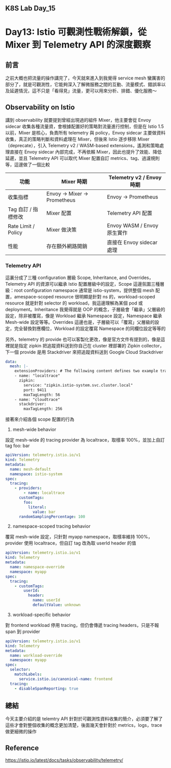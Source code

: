 ## K8S Lab Day_15

# Day13: Istio 可觀測性戰術解鎖，從 Mixer 到 Telemetry API 的深度觀察

## 前言

之前大概也把流量的操作講完了，今天就來進入到我覺得 service mesh 蠻厲害的部分了，就是可觀測性，它能夠深入了解微服務之間的互動、流量模式、錯誤率以及延遲情況，這不只是「看得見」流量，更可以用來分析、排錯、優化服務～

## Observability on Istio

講到 observability 就要提到曾經出現過的組件 Mixer，他主要會從 Envoy sidecar 收集各種流量資，會根據配置好的策略對流量進行控制，但是在 Istio 1.5 以前，Mixer 是核心，負責所有 telemetry 與 policy，Envoy sidecar 主要做資料收集，真正的策略判斷和資料處理在 Mixer，但後來 Istio 逐步移除 Mixer（deprecate），引入 Telemetry v2 / WASM-based extensions，遙測和策略處理直接在 Envoy sidecar 內部完成，不再依賴 Mixer，因此也提升了效能、降低延遲，並且 Telemetry API 可以取代 Mixer 配置自訂 metrics、tag、過濾規則等，這邊做了一個比較

| 功能                | Mixer 時期                 | Telemetry v2 / Envoy 時期   |
| ------------------- | -------------------------- | --------------------------- |
| 收集指標            | Envoy → Mixer → Prometheus | Envoy → Prometheus          |
| Tag 自訂 / 指標修改 | Mixer 配置                 | Telemetry API 配置          |
| Rate Limit / Policy | Mixer 做決策               | Envoy WASM / Envoy 原生實作 |
| 性能                | 存在額外網路開銷           | 直接在 Envoy sidecar 處理   |

### Telemetry API

這裏分成了三種 configuration 層級 Scope, Inheritance, and Overrides，Telemetry API 的資源可以繼承 Istio 配置層級中的設定，Scope 這邊氛圍三種層級：root configuration namespace 通常是 istio-system，提供整個 mesh 配置，amespace-scoped resource 很明顯是針對 ns 的，workload-scoped resource 就是針對 selector 的 workload，我這邊理解為某個 pod 或 deployment。Inheritance 我覺得就是 OOP 的概念，子層級會「繼承」父層級的設定，除非被覆寫，像是 Workload 繼承 Namespace 設定，Namespace 繼承 Mesh-wide 設定等等。Overrides 這邊也是，子層級可以「覆寫」父層級的設定，完全替換對應欄位，Workload 的設定覆寫 Namespace 的同欄位設定等等的

另外，telemetry 的 provide 也可以客製化更改，像是官方文件有提到的，像是這裡就是指定 zipkin 把追蹤資料送到你自己在 cluster 裡部署的 Zipkin collector，下一個 provide 是用 Stackdriver 來把追蹤資料送到 Google Cloud Stackdriver

```yaml
data:
  mesh: |-
    extensionProviders: # The following content defines two example tracing providers.
    - name: "localtrace"
      zipkin:
        service: "zipkin.istio-system.svc.cluster.local"
        port: 9411
        maxTagLength: 56
    - name: "cloudtrace"
      stackdriver:
        maxTagLength: 256
```

接著來介紹各個 scope 配置的行為

1. mesh-wide behavior

設定 mesh-wide 的 tracing provider 為 localtrace，取樣率 100%，並加上自訂 tag foo: bar

```yaml
apiVersion: telemetry.istio.io/v1
kind: Telemetry
metadata:
  name: mesh-default
  namespace: istio-system
spec:
  tracing:
    - providers:
        - name: localtrace
      customTags:
        foo:
          literal:
            value: bar
      randomSamplingPercentage: 100
```

2. namespace-scoped tracing behavior

覆寫 mesh-wide 設定，只針對 myapp namespace，取樣率維持 100%，provider 使用 localtrace，但自訂 tag 改為取 userId header 的值

```yaml
apiVersion: telemetry.istio.io/v1
kind: Telemetry
metadata:
  name: namespace-override
  namespace: myapp
spec:
  tracing:
    - customTags:
        userId:
          header:
            name: userId
            defaultValue: unknown
```

3. workload-specific behavior

對 frontend workload 停用 tracing，但仍會傳遞 tracing headers，只是不報 span 到 provider

```yaml
apiVersion: telemetry.istio.io/v1
kind: Telemetry
metadata:
  name: workload-override
  namespace: myapp
spec:
  selector:
    matchLabels:
      service.istio.io/canonical-name: frontend
  tracing:
    - disableSpanReporting: true
```

## 總結

今天主要介紹的是 telemtry API 針對於可觀測性資料收集的簡介，必須要了解了這些才會對整個收集的概念更加清楚，後面幾天會針對於 metrics，logs，trace 做更細微的操作

## Reference

https://istio.io/latest/docs/tasks/observability/telemetry/

